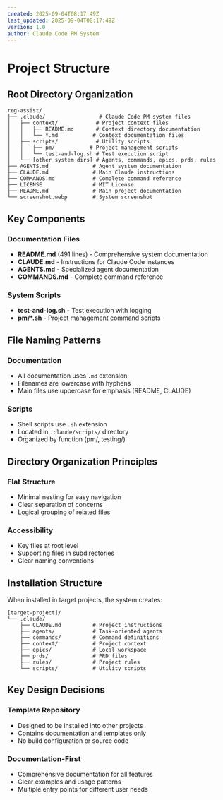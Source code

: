 ```yaml
---
created: 2025-09-04T08:17:49Z
last_updated: 2025-09-04T08:17:49Z
version: 1.0
author: Claude Code PM System
---
```


# Project Structure

## Root Directory Organization

```
reg-assist/
├── .claude/                 # Claude Code PM system files
│   ├── context/            # Project context files
│   │   ├── README.md       # Context directory documentation
│   │   └── *.md           # Context documentation files
│   ├── scripts/            # Utility scripts
│   │   ├── pm/           # Project management scripts
│   │   └── test-and-log.sh # Test execution script
│   └── [other system dirs] # Agents, commands, epics, prds, rules
├── AGENTS.md              # Agent system documentation
├── CLAUDE.md              # Main Claude instructions
├── COMMANDS.md            # Complete command reference
├── LICENSE                # MIT License
├── README.md              # Main project documentation
└── screenshot.webp        # System screenshot
```

## Key Components

### Documentation Files
- **README.md** (491 lines) - Comprehensive system documentation
- **CLAUDE.md** - Instructions for Claude Code instances
- **AGENTS.md** - Specialized agent documentation
- **COMMANDS.md** - Complete command reference

### System Scripts
- **test-and-log.sh** - Test execution with logging
- **pm/*.sh** - Project management command scripts

## File Naming Patterns

### Documentation
- All documentation uses `.md` extension
- Filenames are lowercase with hyphens
- Main files use uppercase for emphasis (README, CLAUDE)

### Scripts
- Shell scripts use `.sh` extension
- Located in `.claude/scripts/` directory
- Organized by function (pm/, testing/)

## Directory Organization Principles

### Flat Structure
- Minimal nesting for easy navigation
- Clear separation of concerns
- Logical grouping of related files

### Accessibility
- Key files at root level
- Supporting files in subdirectories
- Clear naming conventions

## Installation Structure

When installed in target projects, the system creates:
```
[target-project]/
└── .claude/
    ├── CLAUDE.md          # Project instructions
    ├── agents/            # Task-oriented agents
    ├── commands/          # Command definitions
    ├── context/           # Project context
    ├── epics/             # Local workspace
    ├── prds/              # PRD files
    ├── rules/             # Project rules
    └── scripts/           # Utility scripts
```

## Key Design Decisions

### Template Repository
- Designed to be installed into other projects
- Contains documentation and templates only
- No build configuration or source code

### Documentation-First
- Comprehensive documentation for all features
- Clear examples and usage patterns
- Multiple entry points for different user needs
